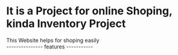 # It is a Project for online Shoping, kinda Inventory Project

This Website helps for shoping easily                                                          
--------------- features -----------
